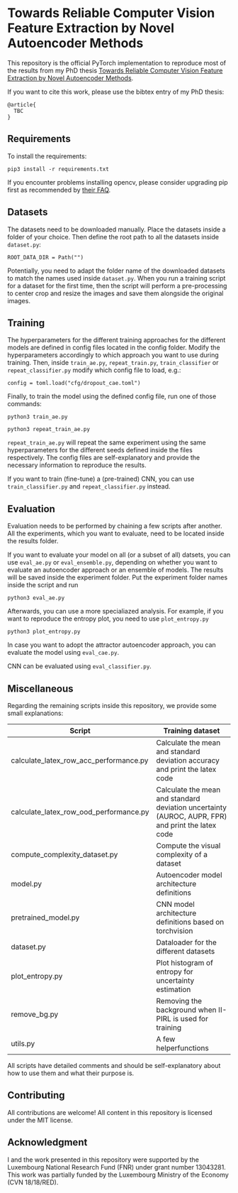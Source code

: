 # Towards Reliable Computer Vision Feature Extraction by Novel Autoencoder Methods

This repository is the official PyTorch implementation to reproduce most of the results from my PhD thesis [Towards Reliable Computer Vision Feature Extraction by Novel Autoencoder Methods](https://sviro.dfki.de/). 

If you want to cite this work, please use the bibtex entry of my PhD thesis:

```
@article{
  TBC
}
```

## Requirements

To install the requirements:

```setup
pip3 install -r requirements.txt
```

If you encounter problems installing opencv, please consider upgrading pip first as recommended by [their FAQ](https://github.com/opencv/opencv-python#frequently-asked-questions). 

## Datasets

The datasets need to be downloaded manually.
Place the datasets inside a folder of your choice. Then define the root path to all the datasets inside `dataset.py`:
```
ROOT_DATA_DIR = Path("")
```
Potentially, you need to adapt the folder name of the downloaded datasets to match the names used inside `dataset.py`.
When you run a training script for a dataset for the first time, then the script will perform a pre-processing to center crop and resize the images and save them alongside the original images.



## Training

The hyperparameters for the different training approaches for the different models are defined in config files located in the config folder.
Modify the hyperparameters accordingly to which approach you want to use during training. 
Then, inside `train_ae.py`, `repeat_train.py`, `train_classifier` or `repeat_classifier.py` modify which config file to load, e.g.:
```
config = toml.load("cfg/dropout_cae.toml")
```
Finally, to train the model using the defined config file, run one of those commands:

```
python3 train_ae.py
```

```
python3 repeat_train_ae.py
```

`repeat_train_ae.py` will repeat the same experiment using the same hyperparameters for the different seeds defined inside the files respectively.
The config files are self-explanatory and provide the necessary information to reproduce the results. 

If you want to train (fine-tune) a (pre-trained) CNN, you can use `train_classifier.py` and `repeat_classifier.py` instead.

## Evaluation

Evaluation needs to be performed by chaining a few scripts after another.
All the experiments, which you want to evaluate, need to be located inside the results folder.

If you want to evaluate your model on all (or a subset of all) datsets, you can use `eval_ae.py` or `eval_ensemble.py`, depending on whether you want to evaluate an autoencoder approach or an ensemble of models.
The results will be saved inside the experiment folder.
Put the experiment folder names inside the script and run

```
python3 eval_ae.py
```

Afterwards, you can use a more specialiazed analysis.
For example, if you want to reproduce the entropy plot, you need to use `plot_entropy.py`

```
python3 plot_entropy.py
```

In case you want to adopt the attractor autoencoder approach, you can evaluate the model using `eval_cae.py`.

CNN can be evaluated using `eval_classifier.py`.

## Miscellaneous

Regarding the remaining scripts inside this repository, we provide some small explanations:

| Script                                 | Training dataset                                                                                  | 
|--------------------------------------- | --------------------------------------------------------------------------------------------------| 
| calculate_latex_row_acc_performance.py | Calculate the mean and standard deviation accuracy and print the latex code                       | 
| calculate_latex_row_ood_performance.py | Calculate the mean and standard deviation uncertainty (AUROC, AUPR, FPR) and print the latex code | 
| compute_complexity_dataset.py          | Compute the visual complexity of a dataset                                                        | 
| model.py                               | Autoencoder model architecture definitions                                                        | 
| pretrained_model.py                    | CNN model architecture definitions based on torchvision                                           | 
| dataset.py                             | Dataloader for the different datasets                                                             | 
| plot_entropy.py                        | Plot histogram of entropy for uncertainty estimation                                              | 
| remove_bg.py                           | Removing the background when II-PIRL is used for training                                         | 
| utils.py                               | A few helperfunctions                                                                             | 


All scripts have detailed comments and should be self-explanatory about how to use them and what their purpose is.

## Contributing

All contributions are welcome! All content in this repository is licensed under the MIT license.

## Acknowledgment

I and the work presented in this repository were supported by the Luxembourg National Research Fund (FNR) under grant number 13043281. This work was partially funded by the Luxembourg Ministry of the Economy (CVN 18/18/RED).